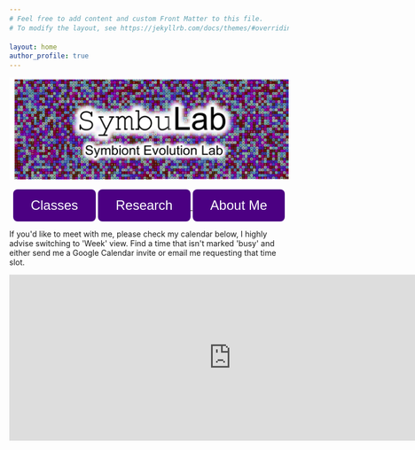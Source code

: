 ```yaml
---
# Feel free to add content and custom Front Matter to this file.
# To modify the layout, see https://jekyllrb.com/docs/themes/#overriding-theme-defaults

layout: home
author_profile: true
---
```


<p style="text-align: center;"><img src="/SymbuLab.png"></p>

<p style="text-align: center;"><a href="/Classes"><button style="background-color:#4B0082;border-radius: 8px;font-size: 24px;border: none;color: white;padding: 15px 32px;text-align: center;" type="button">Classes</button></a>
<a href="/Research"><button style="background-color:#4B0082;border-radius: 8px;font-size: 24px;border: none;color: white;padding: 15px 32px;text-align: center;" type="button">Research</button> </a>
<a href="/About"><button style="background-color:#4B0082;border-radius: 8px;font-size: 24px;border: none;color: white;padding: 15px 32px;text-align: center;" type="button">About Me</button></a> </p>

If you'd like to meet with me, please check my calendar below, I highly advise switching to 'Week' view. Find a time that isn't marked 'busy' and either send me a Google Calendar invite or email me requesting that time slot.

<iframe src="https://calendar.google.com/calendar/embed?src=vostinar%40carleton.edu&ctz=America%2FChicago" style="border: 0" width="800" height="300" frameborder="0" scrolling="yes"></iframe>